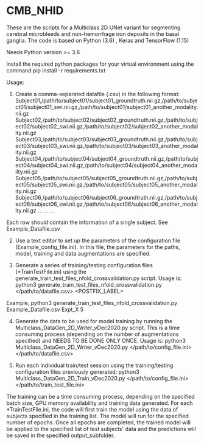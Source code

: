 
# CMB_NHID
These are the scripts for a Multiclass 2D UNet variant for segmenting cerebral microbleeds and non-hemorrhage iron deposits in the basal ganglia. 
The code is based on Python (3.6) , Keras and TensorFlow (1.15)


Needs Python version >= 3.6 

Install the required python packages for your virtual environment using the command
pip install -r requirements.txt




Usage: 

1) Create a comma-separated datafile (.csv) in the following format: 
Subject01,/path/to/subject01/subject01_groundtruth.nii.gz,/path/to/subject01/subject01_swi.nii.gz,/path/to/subject01/subject01_another_modality.nii.gz
Subject02,/path/to/subject02/subject02_groundtruth.nii.gz,/path/to/subject02/subject02_swi.nii.gz,/path/to/subject02/subject02_another_modality.nii.gz
Subject03,/path/to/subject03/subject03_groundtruth.nii.gz,/path/to/subject03/subject03_swi.nii.gz,/path/to/subject03/subject03_another_modality.nii.gz
Subject04,/path/to/subject04/subject04_groundtruth.nii.gz,/path/to/subject04/subject04_swi.nii.gz,/path/to/subject04/subject04_another_modality.nii.gz
Subject05,/path/to/subject05/subject05_groundtruth.nii.gz,/path/to/subject05/subject05_swi.nii.gz,/path/to/subject05/subject05_another_modality.nii.gz
Subject06,/path/to/subject06/subject06_groundtruth.nii.gz,/path/to/subject06/subject06_swi.nii.gz,/path/to/subject06/subject06_another_modality.nii.gz
...
...
...


Each row should contain the information of a single subject. See Example_Datafile.csv

2) Use a text editor to set up the parameters of the configuration file (Example_config_file.ini). In this file, the parameters for the paths, model, training and data augmentations are specified.

3) Generate a series of training/testing configuration files (*TrainTestFile.ini) using the generate_train_test_files_nfold_crossvalidation.py script. Usage is: 
	python3 generate_train_test_files_nfold_crossvalidation.py </path/to/datafile.csv> <POSTFIX_LABEL> <NFOLDS>

Example, 
	python3 generate_train_test_files_nfold_crossvalidation.py Example_Datafile.csv Expt_X 5

4) Generate the data to be used for model training by running the Multiclass_DataGen_2D_Writer_vDec2020.py script. This is a time consuming process (depending on the number of augmentations specified) and NEEDS TO BE DONE ONLY ONCE. Usage is: 
	python3 Multiclass_DataGen_2D_Writer_vDec2020.py </path/to/config_file.ini> </path/to/datafile.csv>


5) Run each individual train/test session using the training/testing configuration files previously generated: 
	python3 Multiclass_DataGen_2D_Train_vDec2020.py </path/to/config_file.ini> </path/to/train_test_file.ini>

The training can be a time consuming process, depending on the specified batch size, GPU memory availability and training data generated. 
For each *TrainTestFile.ini, the code will first train the model using the data of subjects specified in the training list. The model will run for the specified number of epochs. Once all epochs are completed, the trained model will be applied to the specified list of test subjects' data and the predictions will be saved in the specified output_subfolder. 








